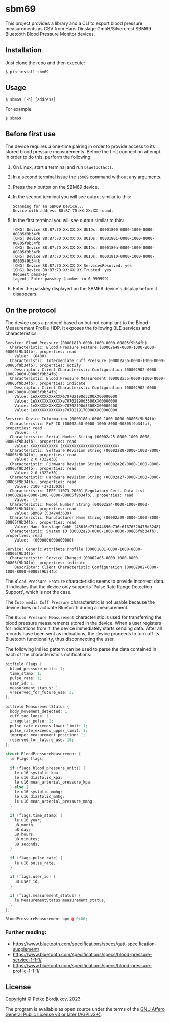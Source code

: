 # sbm69

This project provides a library and a CLI to export blood pressure measurements
as CSV from Hans Dinslage GmbH/Silvercrest SBM69 Bluetooth Blood Pressure
Monitor devices.

## Installation

Just clone the repo and then execute:

    $ pip install sbm69

## Usage

    $ sbm69 [-h] [address]

For example:

    $ sbm69

## Before first use

The device requires a one-time pairing in order to provide access to its stored
blood pressure measurements. Before the first connection attempt. In order to do
this, perform the following:

1. On Linux, start a terminal and run `bluetoothctl`.
2. In a second terminal issue the `sbm69` command without any arguments.
3. Press the `M` button on the SBM69 device.
4. In the second terminal you will see output similar to this:
   ```
   Scanning for an SBM69 Device...
   Device with address B8:B7:7D:XX:XX:XX found.
   ```

5. In the first terminal you will see output similar to this:
   ```
   [CHG] Device B8:B7:7D:XX:XX:XX UUIDs: 00001800-0000-1000-8000-00805f9b34fb
   [CHG] Device B8:B7:7D:XX:XX:XX UUIDs: 00001801-0000-1000-8000-00805f9b34fb
   [CHG] Device B8:B7:7D:XX:XX:XX UUIDs: 0000180a-0000-1000-8000-00805f9b34fb
   [CHG] Device B8:B7:7D:XX:XX:XX UUIDs: 00001810-0000-1000-8000-00805f9b34fb
   [CHG] Device B8:B7:7D:XX:XX:XX ServicesResolved: yes
   [CHG] Device B8:B7:7D:XX:XX:XX Trusted: yes
   Request passkey
   [agent] Enter passkey (number in 0-999999): 
   ```

6. Enter the passkey displayed on the SBM69 device's display before it
   disappears.

## On the protocol

The device uses a protocol based on but not compliant to the Blood Measurement
Profile HDP. It exposes the following BLE services and characteristics:

```
Service: Blood Pressure (00001810-0000-1000-8000-00805f9b34fb)
  Characteristic: Blood Pressure Feature (00002a49-0000-1000-8000-00805f9b34fb), properties: read
    Value:  (0400)
  Characteristic: Intermediate Cuff Pressure (00002a36-0000-1000-8000-00805f9b34fb), properties: notify
    Descriptor: Client Characteristic Configuration (00002902-0000-1000-8000-00805f9b34fb)
  Characteristic: Blood Pressure Measurement (00002a35-0000-1000-8000-00805f9b34fb), properties: indicate
    Descriptor: Client Characteristic Configuration (00002902-0000-1000-8000-00805f9b34fb)
    Value: 1eXXXXXXXXXXXXe70702190d3200XX00000000
    Value: 1eXXXXXXXXXXXXe70702190d3300XX00000000
    Value: 1eXXXXXXXXXXXXe70702190d3500XX00000400
    Value: 1eXXXXXXXXXXXXe7070219170000XX00000000

Service: Device Information (0000180a-0000-1000-8000-00805f9b34fb)
  Characteristic: PnP ID (00002a50-0000-1000-8000-00805f9b34fb), properties: read
    Value:  ()
  Characteristic: Serial Number String (00002a25-0000-1000-8000-00805f9b34fb), properties: read
    Value: XXXXXXXXXXXX (XXXXXXXXXXXXXXXXXXXXXXXX)
  Characteristic: Software Revision String (00002a28-0000-1000-8000-00805f9b34fb), properties: read
    Value: 2.0 (322e30)
  Characteristic: Firmware Revision String (00002a26-0000-1000-8000-00805f9b34fb), properties: read
    Value: 2.0 (322e30)
  Characteristic: Hardware Revision String (00002a27-0000-1000-8000-00805f9b34fb), properties: read
    Value: 7100 (37313030)
  Characteristic: IEEE 11073-20601 Regulatory Cert. Data List (00002a2a-0000-1000-8000-00805f9b34fb), properties: read
    Value:  ()
  Characteristic: Model Number String (00002a24-0000-1000-8000-00805f9b34fb), properties: read
    Value: SBM69 (53424d3639)
  Characteristic: Manufacturer Name String (00002a29-0000-1000-8000-00805f9b34fb), properties: read
    Value: Hans Dinslage GmbH (48616e732044696e736c61676520476d6248)
  Characteristic: System ID (00002a23-0000-1000-8000-00805f9b34fb), properties: read
    Value:  (0000000000000000)

Service: Generic Attribute Profile (00001801-0000-1000-8000-00805f9b34fb)
  Characteristic: Service Changed (00002a05-0000-1000-8000-00805f9b34fb), properties: indicate
    Descriptor: Client Characteristic Configuration (00002902-0000-1000-8000-00805f9b34fb)
```

The `Blood Pressure Feature` characteristic seems to provide incorrect data. It
indicates that the device only supports 'Pulse Rate Range Detection Support',
which is not the case.

The `Intermedia Cuff Pressure` characteristic is not usable because the device
does not activate Bluetooth during a measurement.

The `Blood Pressure Measurement` characteristic is used for transferring the
blood pressure measurements stored in the device. When a user registers for
indications from it, the device immediately starts sending data. After all
records have been sent as indications, the device proceeds to turn off its
Bluetooth functionality, thus disconnecting the user.

The following ImHex pattern can be used to parse the data contained in each of
the characteristic's notifications:

```c++
bitfield Flags {
  blood_pressure_units: 1;
  time_stamp: 1;
  pulse_rate: 1;
  user_id: 1;
  measurement_status: 1;
  vreserved_for_future_use: 3;
};

bitfield MeasurementStatus {
  body_movement_detected: 1;
  cuff_too_loose: 1;
  irregular_pulse: 1;
  pulse_rate_exceeds_lower_limit: 1;
  pulse_rate_exceeds_upper_limit: 1;
  improper_measurement_position: 1;
  reserved_for_future_use: 10;
};

struct BloodPressureMeasurement {
  le Flags flags;

  if (flags.blood_pressure_units) {
    le u16 systolic_kpa;
    le u16 diastolic_kpa;
    le u16 mean_arterial_pressure_kpa;
  } else {
    le u16 systolic_mmhg;
    le u16 diastolic_mmhg;
    le u16 mean_arterial_pressure_mmhg;
  }

  if (flags.time_stamp) {
    le u16 year;
    u8 month;
    u8 day;
    u8 hours;
    u8 minutes;
    u8 seconds;
  }

  if (flags.pulse_rate) {
    le u16 pulse_rate;
  }

  if (flags.user_id) {
    u8 user_id;
  }

  if (flags.measurement_status) {
    le MeasurementStatus measurement_status;
  }
};

BloodPressureMeasurement bpm @ 0x00;
```

### Further reading:

* https://www.bluetooth.com/specifications/specs/gatt-specification-supplement/
* https://www.bluetooth.com/specifications/specs/blood-pressure-service-1-1-1/
* https://www.bluetooth.com/specifications/specs/blood-pressure-profile-1-1-1/

## License

Copyright &copy; Petko Bordjukov, 2023

The program is available as open source under the terms of the
[GNU Affero General Public License v3 or later (AGPLv3+)](https://opensource.org/licenses/AGPL-3.0).

